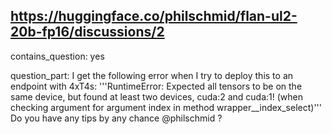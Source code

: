 ## https://huggingface.co/philschmid/flan-ul2-20b-fp16/discussions/2

contains_question: yes

question_part:
I get the following error when I try to deploy this to an endpoint with 4xT4s:
'''RuntimeError: Expected all tensors to be on the same device, but found at least two devices, cuda:2 and cuda:1! (when checking argument for argument index in method wrapper__index_select)'''
Do you have any tips by any chance @philschmid ?